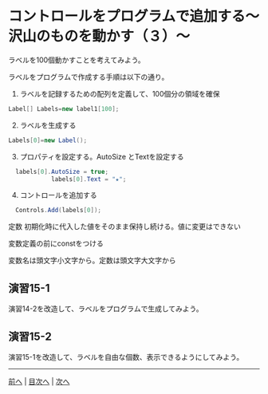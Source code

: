 # コントロールをプログラムで追加する～沢山のものを動かす（３）～
ラベルを100個動かすことを考えてみよう。

ラベルをプログラムで作成する手順は以下の通り。

1.	ラベルを記録するための配列を定義して、100個分の領域を確保

```cs
Label[] Labels=new label1[100];
```

2.	ラベルを生成する

```cs
Labels[0]=new Label();
```

3.	プロパティを設定する。AutoSize とTextを設定する

```cs
  labels[0].AutoSize = true;
            labels[0].Text = "★";
```

4.	コントロールを追加する

```cs
  Controls.Add(labels[0]);
```


定数
初期化時に代入した値をそのまま保持し続ける。値に変更はできない

変数定義の前にconstをつける

変数名は頭文字小文字から。定数は頭文字大文字から
## 演習15-1
演習14-2を改造して、ラベルをプログラムで生成してみよう。

## 演習15-2
演習15-1を改造して、ラベルを自由な個数、表示できるようにしてみよう。

---

[前へ](14.md) | [目次へ](README.md#%E7%9B%AE%E6%AC%A1) | [次へ](16.md)
